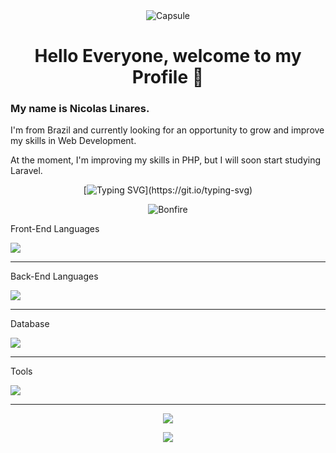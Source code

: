 <link rel="stylesheet" type='text/css' href="https://cdn.jsdelivr.net/gh/devicons/devicon@latest/devicon.min.css" />

<!-- <img align="center" alt="Capsule" src="https://capsule-render.vercel.app/api?type=waving&height=366&color=gradient&text=Nicolas%20Linares"/> -->
<div align=center>
  <img alt="Capsule" src="https://capsule-render.vercel.app/api?type=waving&height=366&color=gradient&customColorList=0,2,2,5,30&text=Nicolas%20Linares&fontColor=B88A3B&section=header"/>
</div>


<h1 align="center">Hello Everyone, welcome to my Profile 👋</h1>
<h3>My name is Nicolas Linares.</h3>
<p>I'm from Brazil and currently looking for an opportunity to grow and improve my skills in Web Development.</p>
<p>At the moment, I'm improving my skills in PHP, but I will soon start studying Laravel.</p>

<div align=center>
  
  [![Typing SVG](https://readme-typing-svg.herokuapp.com?font=Libertinus+Math&pause=1000&color=B88A3B&center=true&width=435&lines=Rest+at+Bonfire...)](https://git.io/typing-svg)

  ![Bonfire](https://media.tenor.com/giNrzT0tQGsAAAAj/bonfire-dark-souls.gif)
</div>

<p align="center">
  <p>Front-End Languages</p>
  <a href="https://skillicons.dev">
    <img src="https://skillicons.dev/icons?i=html,css,bootstrap,tailwind,js,jquery,react,vite" />
  </a>
</p>
<hr>
<p align="center">
  <p>Back-End Languages</p>
  <a href="https://skillicons.dev">
    <img src="https://skillicons.dev/icons?i=php,laravel,python,java" />
  </a>
</p>
<hr>
<p align="center">
  <p>Database</p>
  <a href="https://skillicons.dev">
    <img src="https://skillicons.dev/icons?i=mysql" />
  </a>
</p>
<hr>
<p align="center">
  <p>Tools</p>
  <a href="https://skillicons.dev">
    <img src="https://skillicons.dev/icons?i=vscode,git,github,docker,postman,powershell,ps,obsidian" />
  </a>
</p>
<hr>

<div align=center>
  
  ![](https://komarev.com/ghpvc/?username=veganico98)
</div>

<div align="center">
    <a href="https://www.linkedin.com/in/nicolas-linares-de-oliveira/"><img src="https://img.shields.io/badge/LinkedIn-0077B5?style=for-the-badge&logo=linkedin&logoColor=white"></a>
</div>
